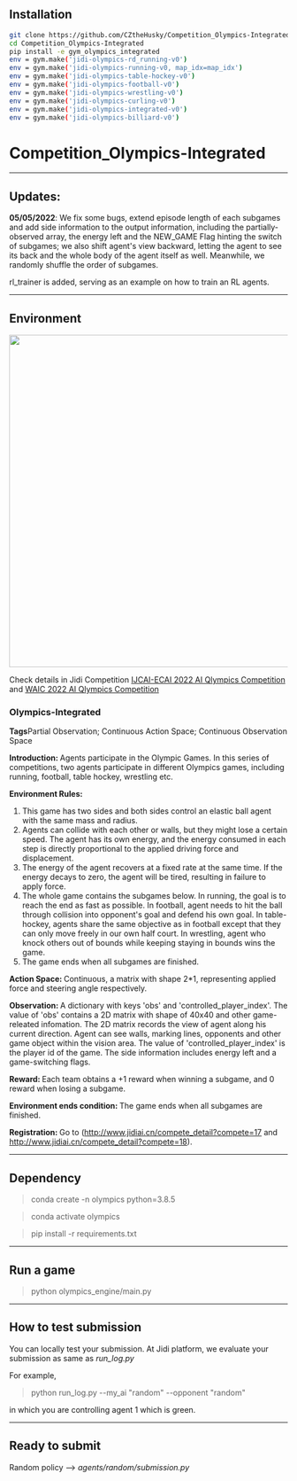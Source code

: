 ## Installation
```bash
git clone https://github.com/CZtheHusky/Competition_Olympics-Integrated.git
cd Competition_Olympics-Integrated
pip install -e gym_olympics_integrated
env = gym.make('jidi-olympics-rd_running-v0')
env = gym.make('jidi-olympics-running-v0, map_idx=map_idx')
env = gym.make('jidi-olympics-table-hockey-v0')
env = gym.make('jidi-olympics-football-v0')
env = gym.make('jidi-olympics-wrestling-v0')
env = gym.make('jidi-olympics-curling-v0')
env = gym.make('jidi-olympics-integrated-v0')
env = gym.make('jidi-olympics-billiard-v0')
```

# Competition_Olympics-Integrated
---
## Updates:

**05/05/2022**: We fix some bugs, extend episode length of each subgames and add side information to the output information, including the partially-observed array, the energy left and the NEW_GAME Flag hinting the switch of subgames; we also shift agent's view backward, letting the agent to see its back and the whole body of the agent itself as well. Meanwhile, we randomly shuffle the order of subgames.

rl_trainer is added, serving as an example on how to train an RL agents.

---
## Environment

<img src=https://github.com/jidiai/Competition_Olympics-Integrated/blob/main/olympics_engine/assets/multi-task-olympics.gif width=600>


Check details in Jidi Competition [IJCAI-ECAI 2022 AI Qlympics Competition](http://www.jidiai.cn/compete_detail?compete=17) and [WAIC 2022 AI Qlympics Competition](http://www.jidiai.cn/compete_detail?compete=18)


### Olympics-Integrated
<b>Tags</b>Partial Observation; Continuous Action Space; Continuous Observation Space

<b>Introduction: </b>Agents participate in the Olympic Games. In this series of competitions, two agents participate in different Olympics games, including running, football, table hockey, wrestling etc.

<b>Environment Rules:</b> 
1. This game has two sides and both sides control an elastic ball agent with the same mass and radius.
2. Agents can collide with each other or walls, but they might lose a certain speed. The agent has its own energy, and the energy consumed in each step is directly proportional to the applied driving force and displacement.
3. The energy of the agent recovers at a fixed rate at the same time. If the energy decays to zero, the agent will be tired, resulting in failure to apply force.
4. The whole game contains the subgames below. In running, the goal is to reach the end as fast as possible. In football, agent needs to hit the ball through collision into opponent's goal and defend his own goal. In table-hockey, agents share the same objective as in football except that they can only move freely in our own half court. In wrestling, agent who knock others out of bounds while keeping staying in bounds wins the game.
5. The game ends when all subgames are finished.


<b>Action Space: </b>Continuous, a matrix with shape 2*1, representing applied force and steering angle respectively.

<b>Observation: </b>A dictionary with keys 'obs' and 'controlled_player_index'. The value of 'obs' contains a 2D matrix with shape of 40x40 and other game-releated infomation. The 2D matrix records the view of agent along his current direction. Agent can see walls, marking lines, opponents and other game object within the vision area. The value of 'controlled_player_index' is the player id of the game. The side information includes energy left and a game-switching flags.

<b>Reward: </b>Each team obtains a +1 reward when winning a subgame, and 0 reward when losing a subgame.

<b>Environment ends condition: </b>The game ends when all subgames are finished.

<b>Registration: </b>Go to (http://www.jidiai.cn/compete_detail?compete=17 and http://www.jidiai.cn/compete_detail?compete=18).


---
## Dependency

>conda create -n olympics python=3.8.5

>conda activate olympics

>pip install -r requirements.txt

---

## Run a game

>python olympics_engine/main.py

---

## How to test submission

You can locally test your submission. At Jidi platform, we evaluate your submission as same as *run_log.py*

For example,

>python run_log.py --my_ai "random" --opponent "random"

in which you are controlling agent 1 which is green.

---

## Ready to submit

Random policy --> *agents/random/submission.py*
